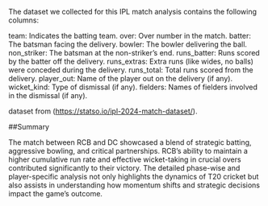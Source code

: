 The dataset we collected for this IPL match analysis contains the following columns:

team: Indicates the batting team.
over: Over number in the match.
batter: The batsman facing the delivery.
bowler: The bowler delivering the ball.
non_striker: The batsman at the non-striker’s end.
runs_batter: Runs scored by the batter off the delivery.
runs_extras: Extra runs (like wides, no balls) were conceded during the delivery.
runs_total: Total runs scored from the delivery.
player_out: Name of the player out on the delivery (if any).
wicket_kind: Type of dismissal (if any).
fielders: Names of fielders involved in the dismissal (if any).


dataset from (https://statso.io/ipl-2024-match-dataset/).

##Summary

The match between RCB and DC showcased a blend of strategic batting, aggressive bowling, and critical partnerships. RCB’s ability to maintain a higher cumulative run rate and effective wicket-taking in crucial overs contributed significantly to their victory. The detailed phase-wise and player-specific analysis not only highlights the dynamics of T20 cricket but also assists in understanding how momentum shifts and strategic decisions impact the game’s outcome.
